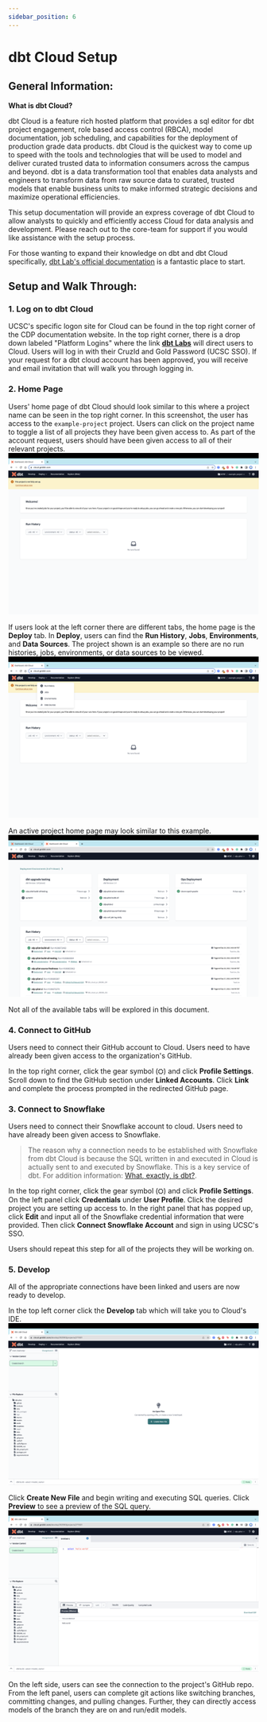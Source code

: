 ```yaml
---
sidebar_position: 6
---
```

# dbt Cloud Setup

## General Information:
**What is dbt Cloud?** 

dbt Cloud is a feature rich hosted platform that provides a sql editor for dbt project engagement, role based access control (RBCA), model documentation, job scheduling, and capabilities for the deployment of production grade data products. dbt Cloud is the quickest way to come up to speed with the tools and technologies that will be used to model and deliver curated trusted data to information consumers across the campus and beyond. dbt is a data transformation tool that enables data analysts and engineers to transform data from raw source data to curated, trusted models that enable business units to make informed strategic decisions and maximize operational efficiencies.  

This setup documentation will provide an express coverage of dbt Cloud to allow analysts to quickly and efficiently access Cloud for data analysis and development. Please reach out to the core-team for support if you would like assistance with the setup process. 

For those wanting to expand their knowledge on dbt and dbt Cloud specifically, [dbt Lab's official documentation](https://docs.getdbt.com/docs/cloud/about-cloud-setup) is a fantastic place to start.

## Setup and Walk Through:

### 1. Log on to dbt Cloud
UCSC's specific logon site for Cloud can be found in the top right corner of the CDP documentation website. In the top right corner, there is a drop down labeled "Platform Logins" where the link **[dbt Labs](https://cloud.getdbt.com/enterprise-login/ucsc)** will direct users to Cloud. Users will log in with their CruzId and Gold Password (UCSC SSO). If your request for a dbt cloud account has been approved, you will receive and email invitation that will walk you through logging in. 

### 2. Home Page
Users' home page of dbt Cloud should look similar to this where a project name can be seen in the top right corner. In this screenshot, the user has access to the `example-project` project. Users can click on the project name to toggle a list of all projects they have been given access to. As part of the account request, users should have been given access to all of their relevant projects.
![image](img/../../../../../static/img/onboarding/dbt_cloud/example_home.png)

If users look at the left corner there are different tabs, the home page is the **Deploy** tab. In **Deploy**, users can find the **Run History**, **Jobs**, **Environments**, and **Data Sources**. The project shown is an example so there are no run histories, jobs, environments, or data sources to be viewed.
![image](img/../../../../../static/img/onboarding/dbt_cloud/home_deploy.png)

An active project home page may look similar to this example.
![image](img/../../../../../static/img/onboarding/dbt_cloud/active_proj_home.png)

Not all of the available tabs will be explored in this document.

### 4. Connect to GitHub
Users need to connect their GitHub account to Cloud. Users need to have already been given access to the organization's GitHub.

In the top right corner, click the gear symbol (⛭) and click **Profile Settings**. Scroll down to find the GitHub section under **Linked Accounts**. Click **Link** and complete the process prompted in the redirected GitHub page.

### 3. Connect to Snowflake
Users need to connect their Snowflake account to cloud. Users need to have already been given access to Snowflake.
> The reason why a connection needs to be established with Snowflake from dbt Cloud is because the SQL written in and executed in Cloud is actually sent to and executed by Snowflake. This is a key service of dbt. For addition information: [What, exactly, is dbt?](https://www.getdbt.com/blog/what-exactly-is-dbt). 

In the top right corner, click the gear symbol (⛭) and click **Profile Settings**. On the left panel click **Credentials** under **User Profile**. Click the desired project you are setting up access to. In the right panel that has popped up, click **Edit** and input all of the Snowflake credential information that were provided. Then click **Connect Snowflake Account** and sign in using UCSC's SSO.

Users should repeat this step for all of the projects they will be working on.

### 5. Develop
All of the appropriate connections have been linked and users are now ready to develop.

In the top left corner click the **Develop** tab which will take you to Cloud's IDE.
![image](img/../../../../../static/img/onboarding/dbt_cloud/ide.png)

Click **Create New File** and begin writing and executing SQL queries. Click **Preview** to see a preview of the SQL query.
![image](img/../../../../../static/img/onboarding/dbt_cloud/preview.png)

On the left side, users can see the connection to the project's GitHub repo. From the left panel, users can complete git actions like switching branches, committing changes, and pulling changes. Further, they can directly access models of the branch they are on and run/edit models.


